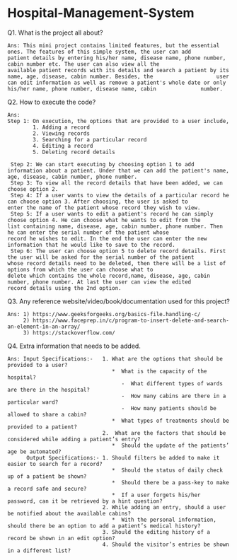 # Hospital-Management-System
Q1. What is the project all about?
    
    Ans: This mini project contains limited features, but the essential ones. The features of this simple system, the user can add                patient details by entering his/her name, disease name, phone number, cabin number etc. The user can also view all the                  available patient records with its details and search a patient by its name, age, disease, cabin number. Besides, the                    user can edit information as well as remove a patient's whole date or only his/her name, phone number, disease name, cabin              number.

Q2. How to execute the code?
    
    Ans: 
    Step 1: On execution, the options that are provided to a user include,
            1. Adding a record
            2. Viewing records
            3. Searching for a particular record
            4. Editing a record
            5. Deleting record details
     
     Step 2: We can start executing by choosing option 1 to add information about a patient. Under that we can add the patient's name,                age, disease, cabin number, phone number. 
     Step 3: To view all the record details that have been added, we can choose option 2.
     Step 4: If a user wants to view the details of a particular record he can choose option 3. After choosing, the user is asked to                  enter the name of the patient whose record they wish to view.
     Step 5: If a user wants to edit a patient's record he can simply choose option 4. He can choose what he wants to edit from the                  list containing name, disease, age, cabin number, phone number. Then he can enter the serial number of the patient whose                record he wishes to edit. In the end the user can enter the new information that he would like to save to the record.
     Step 6: The user can choose option 5 to delete record details. First the user will be asked for the serial number of the patient                whose record details need to be deleted, then there will be a list of options from which the user can choose what to                    delete which contains the whole record,name, disease, age, cabin number, phone number. At last the user can view the edited              record details using the 2nd option.

Q3. Any reference website/video/book/documentation used for this project?

    Ans: 1) https://www.geeksforgeeks.org/basics-file.handling-c/
         2) https://www.faceprep.in/c/program-to-insert-delete-and-search-an-element-in-an-array/
         3) https://stackoverflow.com/

Q4. Extra information that needs to be added.

    Ans: Input Specifications:-   1. What are the options that should be provided to a user?
                                     *  What is the capacity of the hospital?
                                        -  What different types of wards are there in the hospital?
                                        -  How many cabins are there in a particular ward?
                                        -  How many patients should be allowed to share a cabin?
                                     *  What types of treatments should be provided to a patient?
                                  2.  What are the factors that should be considered while adding a patient’s entry?    
                                     *  Should the update of the patients’ age be automated?
          Output Specifications:- 1. Should filters be added to make it easier to search for a record?
                                     *  Should the status of daily check up of a patient be shown?
                                     *  Should there be a pass-key to make a record safe and secure?
                                     *  If a user forgets his/her password, can it be retrieved by a hint question?
                                  2. While adding an entry, should a user be notified about the available cabins?
                                     *  With the personal information, should there be an option to add a patient’s medical history? 
                                  3. Should the editing history of a record be shown in an edit option?
                                  4. Should the visitor’s entries be shown in a different list?







     
     
     
